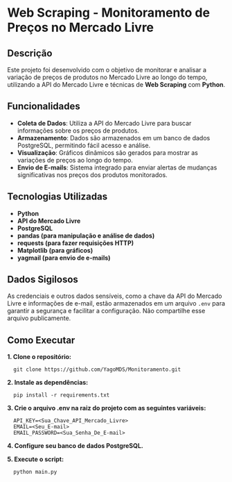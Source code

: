 # Web Scraping - Monitoramento de Preços no Mercado Livre

## Descrição
Este projeto foi desenvolvido com o objetivo de monitorar e analisar a variação de preços de produtos no Mercado Livre ao longo do tempo, utilizando a API do Mercado Livre e técnicas de **Web Scraping** com **Python**.

## Funcionalidades
- **Coleta de Dados**: Utiliza a API do Mercado Livre para buscar informações sobre os preços de produtos.
- **Armazenamento**: Dados são armazenados em um banco de dados PostgreSQL, permitindo fácil acesso e análise.
- **Visualização**: Gráficos dinâmicos são gerados para mostrar as variações de preços ao longo do tempo.
- **Envio de E-mails**: Sistema integrado para enviar alertas de mudanças significativas nos preços dos produtos monitorados.

## Tecnologias Utilizadas
- **Python**
- **API do Mercado Livre**
- **PostgreSQL**
- **pandas (para manipulação e análise de dados)**
- **requests (para fazer requisições HTTP)**
- **Matplotlib (para gráficos)**
- **yagmail (para envio de e-mails)**

## Dados Sigilosos
As credenciais e outros dados sensíveis, como a chave da API do Mercado Livre e informações de e-mail, estão armazenados em um arquivo `.env` para garantir a segurança e facilitar a configuração. Não compartilhe esse arquivo publicamente.

## Como Executar
**1. Clone o repositório:**


      git clone https://github.com/YagoMDS/Monitoramento.git
   
**2. Instale as dependências:**

      
      pip install -r requirements.txt
   
**3. Crie o arquivo .env na raiz do projeto com as seguintes variáveis:**

      API_KEY=<Sua_Chave_API_Mercado_Livre>
      EMAIL=<Seu_E-mail>
      EMAIL_PASSWORD=<Sua_Senha_De_E-mail>
   
**4. Configure seu banco de dados PostgreSQL.**

**5. Execute o script:**

      python main.py
